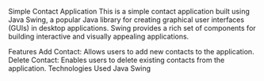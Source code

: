 Simple Contact Application
This is a simple contact application built using Java Swing, a popular Java library for creating graphical user interfaces (GUIs) in desktop applications. Swing provides a rich set of components for building interactive and visually appealing applications.

Features
Add Contact: Allows users to add new contacts to the application.
Delete Contact: Enables users to delete existing contacts from the application.
Technologies Used
Java Swing
